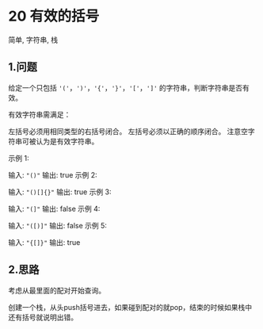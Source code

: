 # 20 有效的括号
简单, 字符串, 栈
## 1.问题
给定一个只包括 `'('`，`')'`，`'{'`，`'}'`，`'['`，`']'` 的字符串，判断字符串是否有效。

有效字符串需满足：

左括号必须用相同类型的右括号闭合。
左括号必须以正确的顺序闭合。
注意空字符串可被认为是有效字符串。

示例 1:

输入: `"()"`
输出: true
示例 2:

输入: `"()[]{}"`
输出: true
示例 3:

输入: `"(]"`
输出: false
示例 4:

输入: `"([)]"`
输出: false
示例 5:

输入: `"{[]}"`
输出: true

## 2.思路
考虑从最里面的配对开始查询。

创建一个栈，从头push括号进去，如果碰到配对的就pop，结束的时候如果栈中还有括号就说明出错。
